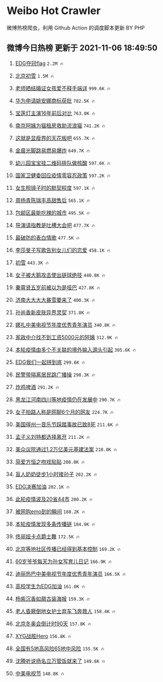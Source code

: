 # Weibo Hot Crawler 



微博热榜爬虫，利用 Github Action 的调度脚本更新 BY PHP 


## 微博今日热榜 更新于 2021-11-06 18:49:50 
1. [EDG夺冠flag](https://s.weibo.com/weibo?q=%23EDG%E5%A4%BA%E5%86%A0flag%23&Refer=top) `2.2M 🔥` 

1. [北京初雪](https://s.weibo.com/weibo?q=%23%E5%8C%97%E4%BA%AC%E5%88%9D%E9%9B%AA%23&Refer=top) `1.5M 🔥` 

1. [老师晒结婚证女孩爱不释手端详](https://s.weibo.com/weibo?q=%23%E8%80%81%E5%B8%88%E6%99%92%E7%BB%93%E5%A9%9A%E8%AF%81%E5%A5%B3%E5%AD%A9%E7%88%B1%E4%B8%8D%E9%87%8A%E6%89%8B%E7%AB%AF%E8%AF%A6%23&Refer=top) `999.6K 🔥` 

1. [华为申请姚安娜商标获批](https://s.weibo.com/weibo?q=%23%E5%8D%8E%E4%B8%BA%E7%94%B3%E8%AF%B7%E5%A7%9A%E5%AE%89%E5%A8%9C%E5%95%86%E6%A0%87%E8%8E%B7%E6%89%B9%23&Refer=top) `782.5K 🔥` 

1. [宝莲灯主演16年前后对比](https://s.weibo.com/weibo?q=%23%E5%AE%9D%E8%8E%B2%E7%81%AF%E4%B8%BB%E6%BC%9416%E5%B9%B4%E5%89%8D%E5%90%8E%E5%AF%B9%E6%AF%94%23&Refer=top) `763.0K 🔥` 

1. [南京阿姨为猫租房救助流浪猫](https://s.weibo.com/weibo?q=%23%E5%8D%97%E4%BA%AC%E9%98%BF%E5%A7%A8%E4%B8%BA%E7%8C%AB%E7%A7%9F%E6%88%BF%E6%95%91%E5%8A%A9%E6%B5%81%E6%B5%AA%E7%8C%AB%23&Refer=top) `741.2K 🔥` 

1. [这就是显瘦界的天花板吧](https://s.weibo.com/weibo?q=%23%E8%BF%99%E5%B0%B1%E6%98%AF%E6%98%BE%E7%98%A6%E7%95%8C%E7%9A%84%E5%A4%A9%E8%8A%B1%E6%9D%BF%E5%90%A7%23&Refer=top) `655.7K 🔥` 

1. [金晨光脚跳易燃易爆炸](https://s.weibo.com/weibo?q=%23%E9%87%91%E6%99%A8%E5%85%89%E8%84%9A%E8%B7%B3%E6%98%93%E7%87%83%E6%98%93%E7%88%86%E7%82%B8%23&Refer=top) `649.7K 🔥` 

1. [幼儿园宝宝挂二维码排队做核酸](https://s.weibo.com/weibo?q=%23%E5%B9%BC%E5%84%BF%E5%9B%AD%E5%AE%9D%E5%AE%9D%E6%8C%82%E4%BA%8C%E7%BB%B4%E7%A0%81%E6%8E%92%E9%98%9F%E5%81%9A%E6%A0%B8%E9%85%B8%23&Refer=top) `597.6K 🔥` 

1. [国家卫健委回应疫情零容忍政策](https://s.weibo.com/weibo?q=%23%E5%9B%BD%E5%AE%B6%E5%8D%AB%E5%81%A5%E5%A7%94%E5%9B%9E%E5%BA%94%E7%96%AB%E6%83%85%E9%9B%B6%E5%AE%B9%E5%BF%8D%E6%94%BF%E7%AD%96%23&Refer=top) `597.2K 🔥` 

1. [女生照镜子时的默契程度](https://s.weibo.com/weibo?q=%23%E5%A5%B3%E7%94%9F%E7%85%A7%E9%95%9C%E5%AD%90%E6%97%B6%E7%9A%84%E9%BB%98%E5%A5%91%E7%A8%8B%E5%BA%A6%23&Refer=top) `597.1K 🔥` 

1. [周扬青陈瑞丰高甜售后](https://s.weibo.com/weibo?q=%23%E5%91%A8%E6%89%AC%E9%9D%92%E9%99%88%E7%91%9E%E4%B8%B0%E9%AB%98%E7%94%9C%E5%94%AE%E5%90%8E%23&Refer=top) `565.1K 🔥` 

1. [包邮区最能吃辣的城市](https://s.weibo.com/weibo?q=%23%E5%8C%85%E9%82%AE%E5%8C%BA%E6%9C%80%E8%83%BD%E5%90%83%E8%BE%A3%E7%9A%84%E5%9F%8E%E5%B8%82%23&Refer=top) `495.5K 🔥` 

1. [导演请指教是吐槽大会吧](https://s.weibo.com/weibo?q=%23%E5%AF%BC%E6%BC%94%E8%AF%B7%E6%8C%87%E6%95%99%E6%98%AF%E5%90%90%E6%A7%BD%E5%A4%A7%E4%BC%9A%E5%90%A7%23&Refer=top) `477.7K 🔥` 

1. [最破防的表白情歌](https://s.weibo.comjavascript:void(0);) `477.5K 🔥` 

1. [李莎旻子写歌告别女儿们的恋爱](https://s.weibo.com/weibo?q=%23%E6%9D%8E%E8%8E%8E%E6%97%BB%E5%AD%90%E5%86%99%E6%AD%8C%E5%91%8A%E5%88%AB%E5%A5%B3%E5%84%BF%E4%BB%AC%E7%9A%84%E6%81%8B%E7%88%B1%23&Refer=top) `458.1K 🔥` 

1. [初雪](https://s.weibo.com/weibo?q=%E5%88%9D%E9%9B%AA&Refer=top) `443.3K 🔥` 

1. [女子被大鹅攻击使出链球绝技](https://s.weibo.com/weibo?q=%23%E5%A5%B3%E5%AD%90%E8%A2%AB%E5%A4%A7%E9%B9%85%E6%94%BB%E5%87%BB%E4%BD%BF%E5%87%BA%E9%93%BE%E7%90%83%E7%BB%9D%E6%8A%80%23&Refer=top) `440.8K 🔥` 

1. [秦霄贤五岁前被以为是哑巴](https://s.weibo.com/weibo?q=%23%E7%A7%A6%E9%9C%84%E8%B4%A4%E4%BA%94%E5%B2%81%E5%89%8D%E8%A2%AB%E4%BB%A5%E4%B8%BA%E6%98%AF%E5%93%91%E5%B7%B4%23&Refer=top) `427.8K 🔥` 

1. [济南大大大大暴雪要来了](https://s.weibo.com/weibo?q=%23%E6%B5%8E%E5%8D%97%E5%A4%A7%E5%A4%A7%E5%A4%A7%E5%A4%A7%E6%9A%B4%E9%9B%AA%E8%A6%81%E6%9D%A5%E4%BA%86%23&Refer=top) `400.3K 🔥` 

1. [孙尚香新皮肤异界灵契](https://s.weibo.com/weibo?q=%23%E5%AD%99%E5%B0%9A%E9%A6%99%E6%96%B0%E7%9A%AE%E8%82%A4%E5%BC%82%E7%95%8C%E7%81%B5%E5%A5%91%23&Refer=top) `371.8K 🔥` 

1. [娜扎中美电视节年度优秀青年演员](https://s.weibo.com/weibo?q=%E5%A8%9C%E6%89%8E%E4%B8%AD%E7%BE%8E%E7%94%B5%E8%A7%86%E8%8A%82%E5%B9%B4%E5%BA%A6%E4%BC%98%E7%A7%80%E9%9D%92%E5%B9%B4%E6%BC%94%E5%91%98&Refer=top) `340.8K 🔥` 

1. [家政中介找不到工资5000元的阿姨](https://s.weibo.com/weibo?q=%23%E5%AE%B6%E6%94%BF%E4%B8%AD%E4%BB%8B%E6%89%BE%E4%B8%8D%E5%88%B0%E5%B7%A5%E8%B5%845000%E5%85%83%E7%9A%84%E9%98%BF%E5%A7%A8%23&Refer=top) `312.9K 🔥` 

1. [本轮疫情由多个不关联的境外输入源头引起](https://s.weibo.com/weibo?q=%23%E6%9C%AC%E8%BD%AE%E7%96%AB%E6%83%85%E7%94%B1%E5%A4%9A%E4%B8%AA%E4%B8%8D%E5%85%B3%E8%81%94%E7%9A%84%E5%A2%83%E5%A4%96%E8%BE%93%E5%85%A5%E6%BA%90%E5%A4%B4%E5%BC%95%E8%B5%B7%23&Refer=top) `305.6K 🔥` 

1. [EDG我们一起拼到底](https://s.weibo.com/weibo?q=%23EDG%E6%88%91%E4%BB%AC%E4%B8%80%E8%B5%B7%E6%8B%BC%E5%88%B0%E5%BA%95%23&Refer=top) `299.6K 🔥` 

1. [民警带隔离居民跳广播操](https://s.weibo.com/weibo?q=%23%E6%B0%91%E8%AD%A6%E5%B8%A6%E9%9A%94%E7%A6%BB%E5%B1%85%E6%B0%91%E8%B7%B3%E5%B9%BF%E6%92%AD%E6%93%8D%23&Refer=top) `298.3K 🔥` 

1. [炸鸡啤酒](https://s.weibo.com/weibo?q=%23%E7%82%B8%E9%B8%A1%E5%95%A4%E9%85%92%23&Refer=top) `291.2K 🔥` 

1. [黑龙江河南四川等地疫情仍在发展中](https://s.weibo.com/weibo?q=%23%E9%BB%91%E9%BE%99%E6%B1%9F%E6%B2%B3%E5%8D%97%E5%9B%9B%E5%B7%9D%E7%AD%89%E5%9C%B0%E7%96%AB%E6%83%85%E4%BB%8D%E5%9C%A8%E5%8F%91%E5%B1%95%E4%B8%AD%23&Refer=top) `290.7K 🔥` 

1. [女子拍路人称是网聊6个月的网友](https://s.weibo.com/weibo?q=%23%E5%A5%B3%E5%AD%90%E6%8B%8D%E8%B7%AF%E4%BA%BA%E7%A7%B0%E6%98%AF%E7%BD%91%E8%81%8A6%E4%B8%AA%E6%9C%88%E7%9A%84%E7%BD%91%E5%8F%8B%23&Refer=top) `224.7K 🔥` 

1. [美国得州一音乐节踩踏事故已致8死](https://s.weibo.com/weibo?q=%23%E7%BE%8E%E5%9B%BD%E5%BE%97%E5%B7%9E%E4%B8%80%E9%9F%B3%E4%B9%90%E8%8A%82%E8%B8%A9%E8%B8%8F%E4%BA%8B%E6%95%85%E5%B7%B2%E8%87%B48%E6%AD%BB%23&Refer=top) `211.6K 🔥` 

1. [孟子义刘特都选择离开](https://s.weibo.com/weibo?q=%23%E5%AD%9F%E5%AD%90%E4%B9%89%E5%88%98%E7%89%B9%E9%83%BD%E9%80%89%E6%8B%A9%E7%A6%BB%E5%BC%80%23&Refer=top) `211.2K 🔥` 

1. [美众议院通过1.2万亿美元基建法案](https://s.weibo.com/weibo?q=%23%E7%BE%8E%E4%BC%97%E8%AE%AE%E9%99%A2%E9%80%9A%E8%BF%871.2%E4%B8%87%E4%BA%BF%E7%BE%8E%E5%85%83%E5%9F%BA%E5%BB%BA%E6%B3%95%E6%A1%88%23&Refer=top) `210.0K 🔥` 

1. [简爱方恒之吻戏贴贴](https://s.weibo.com/weibo?q=%23%E7%AE%80%E7%88%B1%E6%96%B9%E6%81%92%E4%B9%8B%E5%90%BB%E6%88%8F%E8%B4%B4%E8%B4%B4%23&Refer=top) `208.0K 🔥` 

1. [盲人奶奶徒步1小时接孙子](https://s.weibo.com/weibo?q=%23%E7%9B%B2%E4%BA%BA%E5%A5%B6%E5%A5%B6%E5%BE%92%E6%AD%A51%E5%B0%8F%E6%97%B6%E6%8E%A5%E5%AD%99%E5%AD%90%23&Refer=top) `202.2K 🔥` 

1. [EDG决赛加油](https://s.weibo.com/weibo?q=%23EDG%E5%86%B3%E8%B5%9B%E5%8A%A0%E6%B2%B9%23&Refer=top) `202.1K 🔥` 

1. [此轮疫情波及20省44市](https://s.weibo.com/weibo?q=%23%E6%AD%A4%E8%BD%AE%E7%96%AB%E6%83%85%E6%B3%A2%E5%8F%8A20%E7%9C%8144%E5%B8%82%23&Refer=top) `200.2K 🔥` 

1. [被网购emo到的瞬间](https://s.weibo.com/weibo?q=%23%E8%A2%AB%E7%BD%91%E8%B4%ADemo%E5%88%B0%E7%9A%84%E7%9E%AC%E9%97%B4%23&Refer=top) `188.2K 🔥` 

1. [本轮疫情发现多条传播链](https://s.weibo.com/weibo?q=%23%E6%9C%AC%E8%BD%AE%E7%96%AB%E6%83%85%E5%8F%91%E7%8E%B0%E5%A4%9A%E6%9D%A1%E4%BC%A0%E6%92%AD%E9%93%BE%23&Refer=top) `184.9K 🔥` 

1. [佟丽娅卡点爵士舞](https://s.weibo.com/weibo?q=%23%E4%BD%9F%E4%B8%BD%E5%A8%85%E5%8D%A1%E7%82%B9%E7%88%B5%E5%A3%AB%E8%88%9E%23&Refer=top) `172.5K 🔥` 

1. [北京等地社区传播已经得到基本控制](https://s.weibo.com/weibo?q=%23%E5%8C%97%E4%BA%AC%E7%AD%89%E5%9C%B0%E7%A4%BE%E5%8C%BA%E4%BC%A0%E6%92%AD%E5%B7%B2%E7%BB%8F%E5%BE%97%E5%88%B0%E5%9F%BA%E6%9C%AC%E6%8E%A7%E5%88%B6%23&Refer=top) `169.2K 🔥` 

1. [60岁爷爷每天为孙女写育儿日记](https://s.weibo.com/weibo?q=%2360%E5%B2%81%E7%88%B7%E7%88%B7%E6%AF%8F%E5%A4%A9%E4%B8%BA%E5%AD%99%E5%A5%B3%E5%86%99%E8%82%B2%E5%84%BF%E6%97%A5%E8%AE%B0%23&Refer=top) `166.9K 🔥` 

1. [迪丽热巴中美电视节年度优秀青年演员](https://s.weibo.com/weibo?q=%23%E8%BF%AA%E4%B8%BD%E7%83%AD%E5%B7%B4%E4%B8%AD%E7%BE%8E%E7%94%B5%E8%A7%86%E8%8A%82%E5%B9%B4%E5%BA%A6%E4%BC%98%E7%A7%80%E9%9D%92%E5%B9%B4%E6%BC%94%E5%91%98%23&Refer=top) `166.5K 🔥` 

1. [高校学生为EDG加油](https://s.weibo.com/weibo?q=%23%E9%AB%98%E6%A0%A1%E5%AD%A6%E7%94%9F%E4%B8%BAEDG%E5%8A%A0%E6%B2%B9%23&Refer=top) `161.0K 🔥` 

1. [杨紫沉香如屑古装海报](https://s.weibo.com/weibo?q=%23%E6%9D%A8%E7%B4%AB%E6%B2%89%E9%A6%99%E5%A6%82%E5%B1%91%E5%8F%A4%E8%A3%85%E6%B5%B7%E6%8A%A5%23&Refer=top) `159.3K 🔥` 

1. [老人昏厥倒地女护士弃车飞奔救人](https://s.weibo.com/weibo?q=%23%E8%80%81%E4%BA%BA%E6%98%8F%E5%8E%A5%E5%80%92%E5%9C%B0%E5%A5%B3%E6%8A%A4%E5%A3%AB%E5%BC%83%E8%BD%A6%E9%A3%9E%E5%A5%94%E6%95%91%E4%BA%BA%23&Refer=top) `158.4K 🔥` 

1. [北京冬奥会倒计时90天](https://s.weibo.com/weibo?q=%23%E5%8C%97%E4%BA%AC%E5%86%AC%E5%A5%A5%E4%BC%9A%E5%80%92%E8%AE%A1%E6%97%B690%E5%A4%A9%23&Refer=top) `157.8K 🔥` 

1. [XYG战胜Hero](https://s.weibo.com/weibo?q=%23XYG%E6%88%98%E8%83%9CHero%23&Refer=top) `156.8K 🔥` 

1. [全国有5地高风险65地中风险](https://s.weibo.com/weibo?q=%23%E5%85%A8%E5%9B%BD%E6%9C%895%E5%9C%B0%E9%AB%98%E9%A3%8E%E9%99%A965%E5%9C%B0%E4%B8%AD%E9%A3%8E%E9%99%A9%23&Refer=top) `155.5K 🔥` 

1. [沈腾听说扬名立万管饭就来了](https://s.weibo.com/weibo?q=%23%E6%B2%88%E8%85%BE%E5%90%AC%E8%AF%B4%E6%89%AC%E5%90%8D%E7%AB%8B%E4%B8%87%E7%AE%A1%E9%A5%AD%E5%B0%B1%E6%9D%A5%E4%BA%86%23&Refer=top) `149.6K 🔥` 

1. [中美电视节](https://s.weibo.com/weibo?q=%E4%B8%AD%E7%BE%8E%E7%94%B5%E8%A7%86%E8%8A%82&Refer=top) `148.8K 🔥` 

